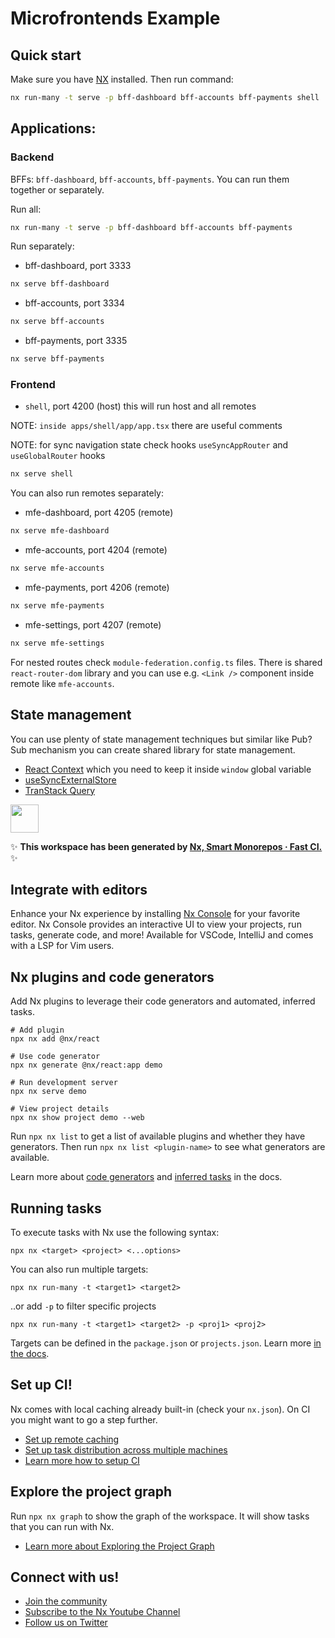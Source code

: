 # Microfrontends Example

## Quick start

Make sure you have [NX](https://nx.dev/) installed. Then run command:

```bash
nx run-many -t serve -p bff-dashboard bff-accounts bff-payments shell
```

## Applications:

### Backend

BFFs: `bff-dashboard`, `bff-accounts`, `bff-payments`. You can run them together or separately.

Run all:

```bash
nx run-many -t serve -p bff-dashboard bff-accounts bff-payments
```

Run separately:

* bff-dashboard, port 3333
```bash
nx serve bff-dashboard
```

* bff-accounts, port 3334
```bash
nx serve bff-accounts
```

* bff-payments, port 3335
```bash
nx serve bff-payments
```

### Frontend

* `shell`, port 4200 (host) this will run host and all remotes

NOTE: `inside apps/shell/app/app.tsx` there are useful comments

NOTE: for sync navigation state check hooks `useSyncAppRouter` and `useGlobalRouter` hooks

```bash
nx serve shell
```

You can also run remotes separately:

* mfe-dashboard, port 4205 (remote)
```bash
nx serve mfe-dashboard
```

* mfe-accounts, port 4204 (remote)
```bash
nx serve mfe-accounts
```


* mfe-payments, port 4206 (remote)
```bash
nx serve mfe-payments
```


* mfe-settings, port 4207 (remote)
```bash
nx serve mfe-settings
```

For nested routes check `module-federation.config.ts` files. There is shared `react-router-dom` library and you can use e.g. `<Link />` component inside remote like `mfe-accounts`.


## State management

You can use plenty of state management techniques but similar like Pub?Sub mechanism you can create shared library for state management.

* [React Context](https://react.dev/learn/passing-data-deeply-with-context) which you need to keep it inside `window` global variable
* [useSyncExternalStore](https://react.dev/reference/react/useSyncExternalStore)
* [TranStack Query](https://tanstack.com/query/latest)


<a alt="Nx logo" href="https://nx.dev" target="_blank" rel="noreferrer"><img src="https://raw.githubusercontent.com/nrwl/nx/master/images/nx-logo.png" width="45"></a>

✨ **This workspace has been generated by [Nx, Smart Monorepos · Fast CI.](https://nx.dev)** ✨

## Integrate with editors

Enhance your Nx experience by installing [Nx Console](https://nx.dev/nx-console) for your favorite editor. Nx Console
provides an interactive UI to view your projects, run tasks, generate code, and more! Available for VSCode, IntelliJ and
comes with a LSP for Vim users.

## Nx plugins and code generators

Add Nx plugins to leverage their code generators and automated, inferred tasks.

```
# Add plugin
npx nx add @nx/react

# Use code generator
npx nx generate @nx/react:app demo

# Run development server
npx nx serve demo

# View project details
npx nx show project demo --web
```

Run `npx nx list` to get a list of available plugins and whether they have generators. Then run `npx nx list <plugin-name>` to see what generators are available.

Learn more about [code generators](https://nx.dev/features/generate-code) and [inferred tasks](https://nx.dev/concepts/inferred-tasks) in the docs.

## Running tasks

To execute tasks with Nx use the following syntax:

```
npx nx <target> <project> <...options>
```

You can also run multiple targets:

```
npx nx run-many -t <target1> <target2>
```

..or add `-p` to filter specific projects

```
npx nx run-many -t <target1> <target2> -p <proj1> <proj2>
```

Targets can be defined in the `package.json` or `projects.json`. Learn more [in the docs](https://nx.dev/features/run-tasks).

## Set up CI!

Nx comes with local caching already built-in (check your `nx.json`). On CI you might want to go a step further.

- [Set up remote caching](https://nx.dev/features/share-your-cache)
- [Set up task distribution across multiple machines](https://nx.dev/nx-cloud/features/distribute-task-execution)
- [Learn more how to setup CI](https://nx.dev/recipes/ci)

## Explore the project graph

Run `npx nx graph` to show the graph of the workspace.
It will show tasks that you can run with Nx.

- [Learn more about Exploring the Project Graph](https://nx.dev/core-features/explore-graph)

## Connect with us!

- [Join the community](https://nx.dev/community)
- [Subscribe to the Nx Youtube Channel](https://www.youtube.com/@nxdevtools)
- [Follow us on Twitter](https://twitter.com/nxdevtools)
